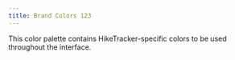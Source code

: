 ```yaml
---
title: Brand Colors 123
---
```


This color palette contains HikeTracker-specific colors to be used throughout the interface.
